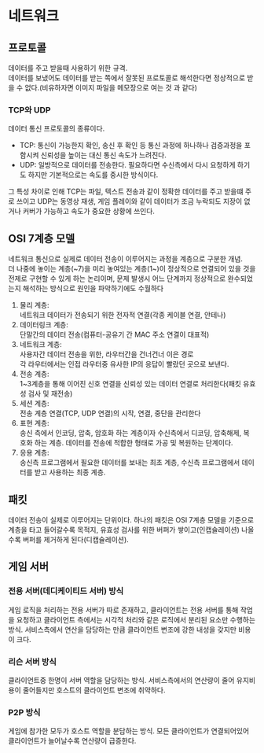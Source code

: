 # 네트워크

## 프로토콜

데이터를 주고 받을때 사용하기 위한 규격.  
데이터를 보냈어도 데이터를 받는 쪽에서 잘못된 프로토콜로 해석한다면 정상적으로 받을 수 없다.(비유하자면 이미지 파일을 메모장으로 여는 것 과 같다)

### TCP와 UDP

데이터 통신 프로토콜의 종류이다.

* TCP: 통신이 가능한지 확인, 송신 후 확인 등 통신 과정에 하나하나 검증과정을 포함시켜 신뢰성을 높이는 대신 통신 속도가 느려진다.
* UDP: 일방적으로 데이터를 전송한다. 필요하다면 수신측에서 다시 요청하게 하기도 하지만 기본적으로는 속도를 중시한 방식이다.

그 특성 차이로 인해 TCP는 파일, 텍스트 전송과 같이 정확한 데이터를 주고 받을떄 주로 쓰이고 UDP는 동영상 재생, 게임 플레이와 같이 데이터가 조금 누락되도 지장이 없거나 커버가 가능하고 속도가 중요한 상황에 쓰인다.

## OSI 7계층 모델

네트워크 통신으로 실제로 데이터 전송이 이루어지는 과정을 계층으로 구분한 개념.  
더 나중에 놓이는 계층(\~7)을 미리 놓여있는 계층(1\~)이 정상적으로 연결되어 있을 것을 전제로 구현할 수 있게 하는 논리이며,
문제 발생시 어느 단계까지 정상적으로 완수되었는지 해석하는 방식으로 원인을 파악하기에도 수월하다

1. 물리 계층:  
  네트워크 데이터가 전송되기 위한 전자적 연결(각종 케이블 연결, 안테나)
2. 데이터링크 계층:  
  단말간의 데이터 전송(컴퓨터-공유기 간 MAC 주소 연결이 대표적)
3. 네트워크 계층:  
  사용자간 데이터 전송을 위한, 라우터간을 건너건너 이은 경로  
  각 라우터에서는 인접 라우터중 유사한 IP의 응답이 빨랐던 곳으로 보낸다.
4. 전송 계층:  
  1~3계층을 통해 이어진 신호 연결을 신뢰성 있는 데이터 연결로 처리한다(패킷 유효성 검사 및 재전송)
5. 세션 계층:  
  전송 계층 연결(TCP, UDP 연결)의 시작, 연결, 중단을 관리한다
6. 표현 계층:  
  송신 측에서 인코딩, 압축, 암호화 하는 계층이자 수신측에서 디코딩, 압축해제, 복호화 하는 계층. 데이터를 전송에 적합한 형태로 가공 및 복원하는 단계이다.
7. 응용 계층:  
  송신측 프로그램에서 필요한 데이터를 보내는 최초 계층, 수신측 프로그램에서 데이터를 받고 사용하는 최종 계층.

## 패킷

데이터 전송이 실제로 이루어지는 단위이다. 하나의 패킷은 OSI 7계층 모델을 기준으로 계층을 타고 들어갈수록 목적지, 유효성 검사를 위한 버퍼가 쌓이고(인캡슐레이션) 나올수록 버퍼를 제거하게 된다(디캡슐레이션).

## 게임 서버

### 전용 서버(데디케이티드 서버) 방식

게임 로직을 처리하는 전용 서버가 따로 존재하고, 클라이언트는 전용 서버를 통해 작업을 요청하고 클라이언트 측에서는 시각적 처리와 같은 로직에서 분리된 요소만 수행하는 방식. 서비스측에서 연산을 담당하는 만큼 클라이언트 변조에 강한 내성을 갖지만 비용이 크다.

### 리슨 서버 방식

클라이언트중 한명이 서버 역할을 담당하는 방식. 서비스측에서의 연산량이 줄어 유지비용이 줄어들지만 호스트의 클라이언트 변조에 취약하다.

### P2P 방식

게임에 참가한 모두가 호스트 역할을 분담하는 방식. 모든 클라이언트가 연결되어있어 클라이언트가 늘어날수록 연산량이 급증한다.
